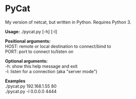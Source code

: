 # PyCat

My version of netcat, but written in Python. Requires Python 3.

**Usage:** ./pycat.py [-h] [-l] <HOST> <PORT>

**Positional arguments:**<br />
HOST: remote or local destination to connect/bind to<br />
PORT: port to connect to/listen on

**Optional arguments:**<br />
-h: show this help message and exit<br />
-l: listen for a connection (aka "server mode")

**Examples**<br />
./pycat.py 192.168.1.55 80<br />
./pycat.py -l 0.0.0.0 4444